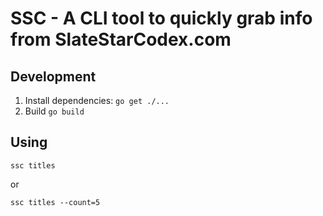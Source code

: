 # SSC - A CLI tool to quickly grab info from SlateStarCodex.com

## Development

1. Install dependencies: `go get ./...`
2. Build `go build`

## Using
```
ssc titles
```

or

```
ssc titles --count=5
```
